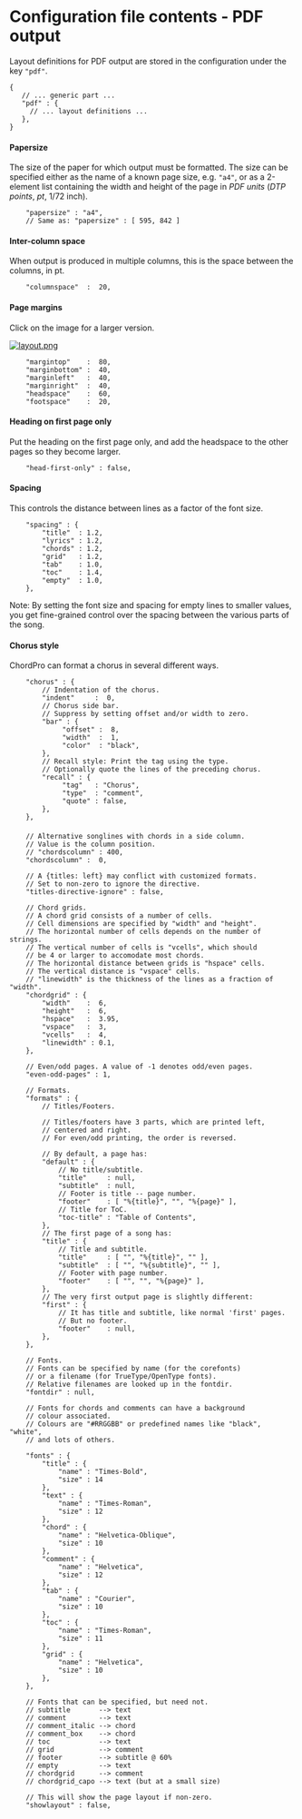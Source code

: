 # Configuration file contents - PDF output

Layout definitions for PDF output are stored in the configuration under the key `"pdf"`.

    {
       // ... generic part ...
       "pdf" : {
         // ... layout definitions ...
       },
    }

#### Papersize

The size of the paper for which output must be formatted. The size can be specified either as the name of a known page size, e.g. `"a4"`, or as a 2-element list containing the width and height of the page in _PDF units_ (_DTP points_, _pt_, 1/72 inch).

        "papersize" : "a4",
        // Same as: "papersize" : [ 595, 842 ]

#### Inter-column space

When output is produced in multiple columns, this is the space between the columns, in pt.

        "columnspace"  :  20,

#### Page margins

Click on the image for a larger version.

[![layout.png](images/layout.png)](images/layout-large.png)

        "margintop"    :  80,
        "marginbottom" :  40,
        "marginleft"   :  40,
        "marginright"  :  40,
        "headspace"    :  60,
        "footspace"    :  20,

#### Heading on first page only

Put the heading on the first page only, and add the headspace to the other pages so they become larger.

        "head-first-only" : false,

#### Spacing

This controls the distance between lines as a factor of the font size.

        "spacing" : {
            "title"  : 1.2,
            "lyrics" : 1.2,
            "chords" : 1.2,
            "grid"   : 1.2,
            "tab"    : 1.0,
            "toc"    : 1.4,
            "empty"  : 1.0,
        },

Note: By setting the font size and spacing for empty lines to smaller values, you get fine-grained control over the spacing between the various parts of the song.

#### Chorus style

ChordPro can format a chorus in several different ways.

        "chorus" : {
            // Indentation of the chorus.
            "indent"     :  0,
            // Chorus side bar.
            // Suppress by setting offset and/or width to zero.
            "bar" : {
                 "offset" :  8,
                 "width"  :  1,
                 "color"  : "black",
            },
            // Recall style: Print the tag using the type.
            // Optionally quote the lines of the preceding chorus.
            "recall" : {
                 "tag"   : "Chorus",
                 "type"  : "comment",
                 "quote" : false,
            },
        },

####

        // Alternative songlines with chords in a side column.
        // Value is the column position.
        // "chordscolumn" : 400,
        "chordscolumn" :  0,

        // A {titles: left} may conflict with customized formats.
        // Set to non-zero to ignore the directive.
        "titles-directive-ignore" : false,

        // Chord grids.
        // A chord grid consists of a number of cells.
        // Cell dimensions are specified by "width" and "height".
        // The horizontal number of cells depends on the number of strings.
        // The vertical number of cells is "vcells", which should
        // be 4 or larger to accomodate most chords.
        // The horizontal distance between grids is "hspace" cells.
        // The vertical distance is "vspace" cells.
        // "linewidth" is the thickness of the lines as a fraction of "width".
        "chordgrid" : {
            "width"    :  6,
            "height"   :  6,
            "hspace"   :  3.95,
            "vspace"   :  3,
            "vcells"   :  4,
            "linewidth" : 0.1,
        },

        // Even/odd pages. A value of -1 denotes odd/even pages.
        "even-odd-pages" : 1,

        // Formats.
        "formats" : {
            // Titles/Footers.

            // Titles/footers have 3 parts, which are printed left,
            // centered and right.
            // For even/odd printing, the order is reversed.

            // By default, a page has:
            "default" : {
                // No title/subtitle.
                "title"     : null,
                "subtitle"  : null,
                // Footer is title -- page number.
                "footer"    : [ "%{title}", "", "%{page}" ],
                // Title for ToC.
                "toc-title" : "Table of Contents",
            },
            // The first page of a song has:
            "title" : {
                // Title and subtitle.
                "title"     : [ "", "%{title}", "" ],
                "subtitle"  : [ "", "%{subtitle}", "" ],
                // Footer with page number.
                "footer"    : [ "", "", "%{page}" ],
            },
            // The very first output page is slightly different:
            "first" : {
                // It has title and subtitle, like normal 'first' pages.
                // But no footer.
                "footer"    : null,
            },
        },

        // Fonts.
        // Fonts can be specified by name (for the corefonts)
        // or a filename (for TrueType/OpenType fonts).
        // Relative filenames are looked up in the fontdir.
        "fontdir" : null,

        // Fonts for chords and comments can have a background
        // colour associated.
        // Colours are "#RRGGBB" or predefined names like "black", "white",
        // and lots of others.

        "fonts" : {
            "title" : {
                "name" : "Times-Bold",
                "size" : 14
            },
            "text" : {
                "name" : "Times-Roman",
                "size" : 12
            },
            "chord" : {
                "name" : "Helvetica-Oblique",
                "size" : 10
            },
            "comment" : {
                "name" : "Helvetica",
                "size" : 12
            },
            "tab" : {
                "name" : "Courier",
                "size" : 10
            },
            "toc" : {
                "name" : "Times-Roman",
                "size" : 11
            },
            "grid" : {
                "name" : "Helvetica",
                "size" : 10
            },
        },

        // Fonts that can be specified, but need not.
        // subtitle       --> text
        // comment        --> text
        // comment_italic --> chord
        // comment_box    --> chord
        // toc            --> text
        // grid           --> comment
        // footer         --> subtitle @ 60%
        // empty          --> text
        // chordgrid      --> comment
        // chordgrid_capo --> text (but at a small size)

        // This will show the page layout if non-zero.
        "showlayout" : false,

